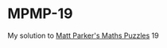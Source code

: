 # MPMP-19
My solution to [Matt Parker's Maths Puzzles](https://www.think-maths.co.uk/league-table) 19
